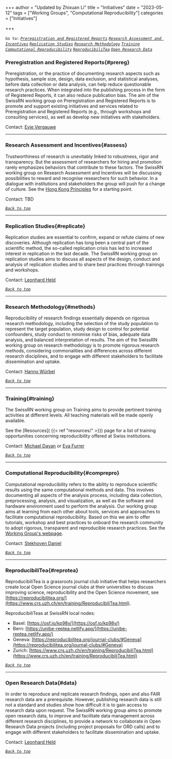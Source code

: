 +++
author = "Updated by Zhixuan Li"
title = "Initiatives"
date = "2023-05-12"
tags = ["Working Groups", "Computational Reproducibility"]
categories = ["Initiatives"]

+++

`Go to:` [*`Preregistration and Registered Reports`*](#prereg) [*`Research Assessment and Incentives`*](#assess) [*`Replication Studies`*](#replicate) [*`Research Methodology`*](#methods) [*`Training`*](#training) [*`Computational Reproducibility`*](#comprepro) [*`ReproducibiliTea`*](#reprotea) [*`Open Research Data`*](#data)

### Preregistration and Registered Reports{#prereg}
Preregistration, or the practice of documenting research aspects such as hypothesis, sample size, design, data exclusion, and statistical analyses, before data collection or data analysis, can help reduce questionable research practices. When integrated into the publishing process in the form of Registered Reports, it can also reduce publication bias. The aim of the SwissRN working group on Preregistration and Registered Reports is to promote and support existing initiatives and services related to Preregistration and Registered Reports (e.g., through workshops and consulting services), as well as develop new initiatives with stakeholders.

Contact: [Evie Vergauwe](mailto:Evie.Vergauwe@unige.ch)

---

### Research Assessment and Incentives{#assess}
Trustworthiness of research is unevitably linked to robustness, rigor and transparency. But the assessment of researchers for hiring and promotion rarely emphasizes behaviors that contribute to these factors. The SwissRN working group on Research Assessment and Incentives will be discussing possibilities to reward and recognise researchers for such behavior. In a dialogue with institutions and stakeholders the group will push for a change of culture. See the [Hong Kong Principles](https://doi.org/10.1371/journal.pbio.3000737) for a starting point.

Contact: TBD

[*`Back to top`*](#)

---

### Replication Studies{#replicate}
Replication studies are essential to confirm, expand or refute claims of new discoveries. Although replication has long been a central part of the scientific method, the so-called replication crisis has led to increased interest in replication in the last decade. The SwissRN working group on replication studies aims to discuss all aspects of the
design, conduct and analysis of replication studies and to share best practices through trainings and workshops.

Contact: [Leonhard Held](mailto:leonhard.held@uzh.ch)

[*`Back to top`*](#)

---

### Research Methodology{#methods}
Reproducibility of research findings essentially depends on rigorous research methodology, including the selection of the study population to represent the target population, study design to control for potential confounders, study conduct to minimise risks of bias, adequate data analysis, and balanced interpretation of results. The aim of the SwissRN working group on research methodology is to promote rigorous research methods, considering commonalities and differences across different research disciplines, and to engage with different stakeholders to facilitate dissemination and uptake.

Contact: [Hanno Würbel](mailto:hanno.wuerbel@vetsuisse.unibe.ch)

[*`Back to top`*](#)

---

### Training{#training}
The SwissRN working group on Training aims to provide pertinent training activities at different levels. All teaching materials will be made openly available. 

See the [Resources]( {{< ref "resources/" >}}) page for a list of training opportunities concerning reproducibility offered at Swiss institutions.

Contact: [Michael Dayan](mailto:michael.dayan@fcbg.ch) or [Eva Furrer](mailto:eva.furrer@uzh.ch)

[*`Back to top`*](#)

---

### Computational Reproducibility{#comprepro}
Computational reproducibility refers to the ability to reproduce scientific results using the same computational methods and data. This involves documenting all aspects of the analysis process, including data collection, preprocessing, analysis, and visualization, as well as the software and hardware environment used to perform the analysis. Our working group aims at learning from each other about tools, services and approaches to facilitate computational reproducibility. Based on this we aim to offer tutorials, workshop and best practices to onboard the research community to adopt rigorous, transparent and reproducible research practices. See the [Working Group's webpage](https://www.swissrn.org/computational/).
 
Contact: [Stekhoven Daniel](mailto:stekhoven@nexus.ethz.ch)

[*`Back to top`*](#)

---

### ReproducibiliTea{#reprotea}
ReproducibiliTea is a grassroots journal club initiative that helps researchers create local Open Science journal clubs at their universities to discuss improving science, reproducibility and the Open Science movement, see [https://reproducibilitea.org/](https://www.crs.uzh.ch/en/training/ReproducibiliTea.html).

ReproducibiliTeas at SwissRN local nodes: 
* Basel: [https://osf.io/kp98v/](https://osf.io/kp98v/)
* Bern: [https://unibe-reptea.netlify.app/](https://unibe-reptea.netlify.app/)
* Geneva: [https://reproducibilitea.org/journal-clubs/#Geneva](https://reproducibilitea.org/journal-clubs/#Geneva)
* Zurich: [https://www.crs.uzh.ch/en/training/ReproducibiliTea.html](https://www.crs.uzh.ch/en/training/ReproducibiliTea.html)

[*`Back to top`*](#)

---

### Open Research Data{#data}

In order to reproduce and replicate research findings, open and also FAIR research data are a prerequisite. However, publishing research data is still not a standard and studies show how difficult it is to gain access to research data upon request. The SwissRN working group aims to promote open research data, to improve and facilitate data management across different research disciplines, to provide a network to collaborate in Open Research Data projects (including project proposals for ORD calls) and to engage with different stakeholders to facilitate dissemination and uptake.

Contact: [Leonhard Held](mailto:leonhard.held@uzh.ch)

[*`Back to top`*](#)
